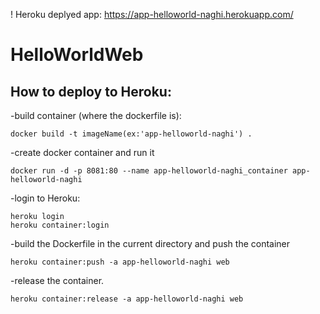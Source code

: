 
! Heroku deplyed app: https://app-helloworld-naghi.herokuapp.com/
      
# HelloWorldWeb
## How to deploy to Heroku:

-build container (where the dockerfile is):
```
docker build -t imageName(ex:'app-helloworld-naghi') .
```

-create docker container and run it
```
docker run -d -p 8081:80 --name app-helloworld-naghi_container app-helloworld-naghi
```

-login to Heroku:
```
heroku login
heroku container:login
```

-build the Dockerfile in the current directory and push the container
```
heroku container:push -a app-helloworld-naghi web
```

-release the container.
```
heroku container:release -a app-helloworld-naghi web

```